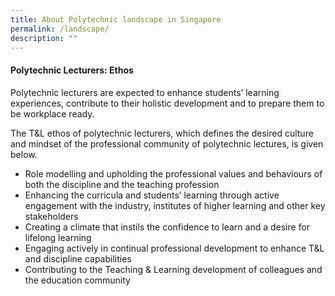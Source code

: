 ```yaml
---
title: About Polytechnic landscape in Singapore
permalink: /landscape/
description: ""
---
```



#### Polytechnic Lecturers: Ethos

Polytechnic lecturers are expected to enhance students’ learning experiences, contribute to their holistic development and to prepare them to be workplace ready.

The T&L ethos of polytechnic lecturers, which defines the desired culture and mindset of the professional community of polytechnic lectures, is given below.

* Role modelling and upholding the professional values and behaviours of both the discipline and the teaching profession
* Enhancing the curricula and students’ learning through active engagement with the industry, institutes of higher learning and other key stakeholders
* Creating a climate that instils the confidence to learn and a desire for lifelong learning
* Engaging actively in continual professional development to enhance T&L and discipline capabilities
* Contributing to the Teaching & Learning development of colleagues and the education community


